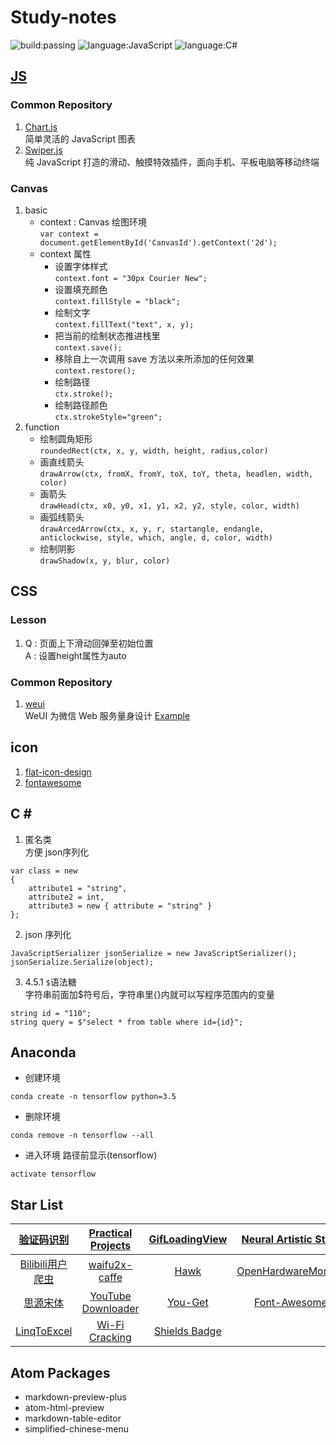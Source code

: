 # Study-notes
![build:passing](https://img.shields.io/badge/build-passing-brightgreen.svg)
![language:JavaScript](https://img.shields.io/badge/language-JavaScript-blue.svg)
![language:C#](https://img.shields.io/badge/language-C%23-blue.svg)
## [JS](https://github.com/adamsandwich/Study_Notes/blob/master/JS/Sourse.js)
### Common Repository
1. [Chart.js](http://www.chartjs.org/) </br> 简单灵活的 JavaScript 图表
2. [Swiper.js](http://idangero.us/swiper/) </br> 纯 JavaScript 打造的滑动、触摸特效插件，面向手机、平板电脑等移动终端
### Canvas
1. basic
    * context : Canvas 绘图环境</br>`var context = document.getElementById('CanvasId').getContext('2d');`
    * context 属性
        * 设置字体样式 </br> `context.font = "30px Courier New";`
        * 设置填充颜色 </br> `context.fillStyle = "black";`
        * 绘制文字 </br> `context.fillText("text", x, y);`
        * 把当前的绘制状态推进栈里 </br> `context.save();`
        * 移除自上一次调用 save 方法以来所添加的任何效果 </br> `context.restore();`
        * 绘制路径 </br> `ctx.stroke();`
        * 绘制路径颜色 </br> `ctx.strokeStyle="green";`
2. function
    * 绘制圆角矩形 </br> `roundedRect(ctx, x, y, width, height, radius,color)`
    * 画直线箭头 </br> `drawArrow(ctx, fromX, fromY, toX, toY, theta, headlen, width, color)`
    * 画箭头 </br> `drawHead(ctx, x0, y0, x1, y1, x2, y2, style, color, width)`
    * 画弧线箭头 </br> `drawArcedArrow(ctx, x, y, r, startangle, endangle, anticlockwise, style, which, angle, d, color, width)`
    * 绘制阴影 </br> `drawShadow(x, y, blur, color)`

## CSS
### Lesson
1. Q : 页面上下滑动回弹至初始位置 <br/> A : 设置height属性为auto

### Common Repository
1. [weui](https://github.com/Tencent/weui)<br/>WeUI 为微信 Web 服务量身设计 [Example](https://weui.io/)
## icon
1. [flat-icon-design](http://flat-icon-design.com/)
2. [fontawesome](http://fontawesome.dashgame.com/)

## C \#
1. 匿名类 <br/> 方便 json序列化
```
var class = new
{
    attribute1 = "string",
    attribute2 = int,
    attribute3 = new { attribute = "string" }
};
```
2. json 序列化
```
JavaScriptSerializer jsonSerialize = new JavaScriptSerializer();
jsonSerialize.Serialize(object);
```
3. 4.5.1 `$`语法糖 <br/>
字符串前面加$符号后，字符串里{}内就可以写程序范围内的变量
```
string id = "110";
string query = $"select * from table where id={id}";
```

## Anaconda
- 创建环境
```
conda create -n tensorflow python=3.5
```
- 删除环境
```
conda remove -n tensorflow --all
```
- 进入环境 路径前显示(tensorflow)
```
activate tensorflow
```

## Star List
|[验证码识别](https://github.com/ladingwu/identfying_code_recognize)|[Practical Projects](https://github.com/karan/Projects)|[GifLoadingView](https://github.com/Rogero0o/GifLoadingView)|[Neural Artistic Style](https://github.com/andersbll/neural_artistic_style)|[Py libraries](https://github.com/vinta/awesome-python)|
| :---: | :---: | :---: | :---: | :---: |
|[Bilibili用户爬虫](https://github.com/airingursb/bilibili-user)|[waifu2x-caffe](https://github.com/lltcggie/waifu2x-caffe)|[Hawk](https://github.com/ferventdesert/Hawk)|[OpenHardwareMonitor](https://github.com/openhardwaremonitor/openhardwaremonitor)|[Algorithms](https://github.com/nonstriater/Learn-Algorithms)|
|[思源宋体](https://github.com/adobe-fonts/source-han-serif)|[YouTube Downloader](https://github.com/bradlys/monochromatic-panda)|[You-Get](https://github.com/soimort/you-get)|[Font-Awesome](https://github.com/FortAwesome/Font-Awesome)|[Tensorflow](https://github.com/zhedongzheng/finch)|
|[LinqToExcel](https://github.com/paulyoder/LinqToExcel)|[Wi-Fi Cracking](https://github.com/brannondorsey/wifi-cracking)|[Shields Badge](https://github.com/badges/shields)|||

## Atom Packages
- markdown-preview-plus
- atom-html-preview
- markdown-table-editor
- simplified-chinese-menu
